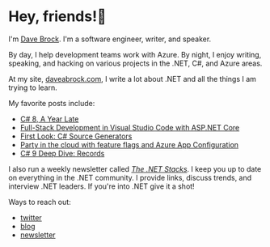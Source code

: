 # Hey, friends!👋

I'm [Dave Brock](https://daveabrock.com/). I'm a software engineer, writer, and speaker. 

By day, I help development teams work with Azure. By night, I enjoy writing, speaking, and hacking on various projects in the .NET, C#, and Azure areas.

At my site, [daveabrock.com](https://daveabrock.com), I write a lot about .NET and all the things I am trying to learn.

My favorite posts include:

- [C# 8, A Year Late](https://daveabrock.com/2020/03/29/csharp-8-year-late)
- [Full-Stack Development in Visual Studio Code with ASP.NET Core](https://daveabrock.com/2018/03/06/full-stack-development-in-vs-code-with-asp-net-core)
- [First Look: C# Source Generators](https://daveabrock.com/2020/05/08/first-look-c-sharp-generators)
- [Party in the cloud with feature flags and Azure App Configuration](https://daveabrock.com/2020/06/17/use-feature-flags-azure-app-config)
- [C# 9 Deep Dive: Records](https://daveabrock.com/2020/07/06/c-sharp-9-deep-dive-records)

I also run a weekly newsletter called [*The .NET Stacks*](https://dotnetstacks.com). I keep you up to date on everything in the .NET community. I provide links, discuss trends, and interview .NET leaders. If you're into .NET give it a shot!

Ways to reach out:

- [twitter](https://twitter.com/daveabrock)
- [blog](https://daveabrock.com)
- [newsletter](https://dotnetstacks.com/register)

<!--
**daveabrock/daveabrock** is a ✨ _special_ ✨ repository because its `README.md` (this file) appears on your GitHub profile.

Here are some ideas to get you started:

- 🔭 I’m currently working on ...
- 🌱 I’m currently learning ...
- 👯 I’m looking to collaborate on ...
- 🤔 I’m looking for help with ...
- 💬 Ask me about ...
- 📫 How to reach me: ...
- 😄 Pronouns: ...
- ⚡ Fun fact: ...
-->
